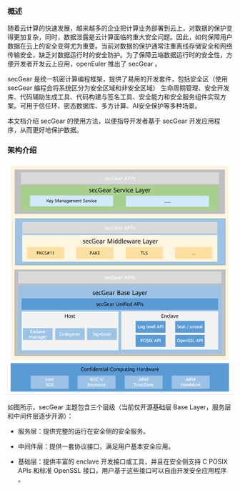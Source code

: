### 概述

随着云计算的快速发展，越来越多的企业把计算业务部署到云上，对数据的保护变得更加复杂，同时，数据泄露是云计算面临的重大安全问题。因此，如何保障用户数据在云上的安全变得尤为重要。当前对数据的保护通常注重离线存储安全和网络传输安全，缺乏对数据运行时的安全防护。为了保障云端数据运行时的安全性，方便开发者开发云上应用，openEuler 推出了 secGear 。

secGear 是统一机密计算编程框架，提供了易用的开发套件，包括安全区（使用 secGear 编程会将系统区分为安全区域和非安全区域） 生命周期管理、安全开发库、代码辅助生成工具、代码构建与签名工具、安全能力和安全服务组件实现方案。可用于信任环、密态数据库、多方计算、AI安全保护等多种场景。

本文档介绍 secGear 的使用方法，以便指导开发者基于 secGear 开发应用程序，从而更好地保护数据。

### 架构介绍

![](./figures/architecture.png) 

如图所示，secGear 主题包含三个层级（当前仅开源基础层 Base Layer，服务层和中间件层逐步开源）：

- 服务层：提供完整的运行在安全侧的安全服务。

- 中间件层：提供一套协议接口，满足用户基本安全应用。

- 基础层：提供丰富的 enclave 开发接口或工具，并且在安全侧支持 C POSIX APIs 和标准 OpenSSL 接口，用户基于这些接口可以自由开发安全应用程序 。